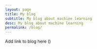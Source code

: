 ```yaml
---
layout: page
title: My blog
subtitle: My blog about machine learning
desc: My blog about machine learning
permalink: /blog/
---
```


<div class="pretty-links">

<div class="lead lead-about">
Add link to blog here ()
</div>

</div>
